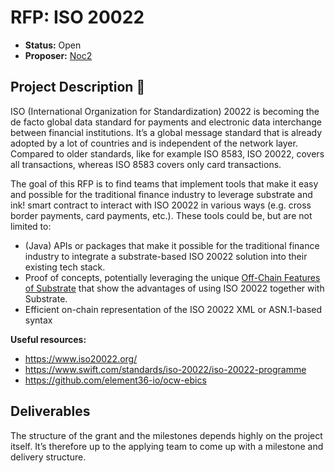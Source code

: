 # RFP: ISO 20022

* **Status:** Open
* **Proposer:** [Noc2](https://github.com/Noc2)

## Project Description :page_facing_up: 

ISO (International Organization for Standardization) 20022 is becoming the de facto global data standard for payments and electronic data interchange between financial institutions. It’s a global message standard that is already adopted by a lot of countries and is independent of the network layer. Compared to older standards, like for example ISO 8583, ISO 20022, covers all transactions, whereas ISO 8583 covers only card transactions.

The goal of this RFP is to find teams that implement tools that make it easy and possible for the traditional finance industry to leverage substrate and ink! smart contract to interact with ISO 20022 in various ways (e.g. cross border payments, card payments, etc.). These tools could be, but are not limited to:

- (Java) APIs or packages that make it possible for the traditional finance industry to integrate a substrate-based ISO 20022 solution into their existing tech stack.  
- Proof of concepts, potentially leveraging the unique [Off-Chain Features of Substrate](https://docs.substrate.io/v3/concepts/off-chain-features/) that show the advantages of using ISO 20022 together with Substrate.  
- Efficient on-chain representation of the ISO 20022 XML or ASN.1-based syntax 

**Useful resources:**
- https://www.iso20022.org/
- https://www.swift.com/standards/iso-20022/iso-20022-programme
- https://github.com/element36-io/ocw-ebics 

## Deliverables

The structure of the grant and the milestones depends highly on the project itself. It’s therefore up to the applying team to come up with a milestone and delivery structure. 
